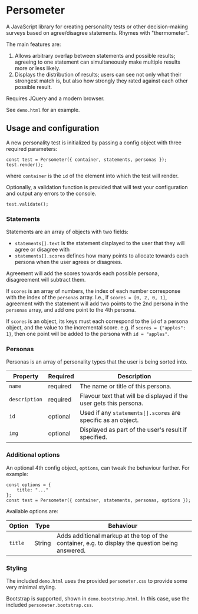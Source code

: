 # Persometer

A JavaScript library for creating personality tests or other decision-making surveys based on agree/disagree statements. Rhymes with "thermometer".

The main features are:

1. Allows arbitrary overlap between statements and possible results; agreeing to one statement can simultaneously make multiple results more or less likely.
2. Displays the distribution of results; users can see not only what their strongest match is, but also how strongly they rated against each other possible result.

Requires JQuery and a modern browser.

See `demo.html` for an example.

## Usage and configuration

A new personality test is initialized by passing a config object with three required parameters:

```
const test = Persometer({ container, statements, personas });
test.render();
```

where `container` is the `id` of the element into which the test will render.

Optionally, a validation function is provided that will test your configuration and output any errors to the console.

```
test.validate();
```

### Statements

Statements are an array of objects with two fields:

* `statements[].text` is the statement displayed to the user that they will agree or disagree with
* `statements[].scores` defines how many points to allocate towards each persona when the user agrees or disagrees.

Agreement will add the scores towards each possible persona, disagreement will subtract them.

If `scores` is an array of numbers, the index of each number corresponse with the index of the `personas` array. I.e., if
`scores = [0, 2, 0, 1]`, agreement with the statement will add two points to the 2nd persona in the `personas` array, and
add one point to the 4th persona.

If `scores` is an object, its keys must each correspond to the `id` of a persona object, and the value to the incremental score.
e.g. if `scores = {"apples": 1}`, then one point will be added to the persona with `id = "apples"`.

### Personas

Personas is an array of personality types that the user is being sorted into.

| Property      | Required | Description                                                         |
| ------------- | -------- | ------------------------------------------------------------------- |
| `name`        | required | The name or title of this persona.                                 |
| `description` | required | Flavour text that will be displayed if the user gets this persona. |
| `id`          | optional | Used if any `statements[].scores` are specific as an object.        |
| `img`         | optional | Displayed as part of the user's result if specified.                |

### Additional options

An optional 4th config object, `options`, can tweak the behaviour further. For example:

```
const options = {
    title: "..."
};
const test = Persometer({ container, statements, personas, options });
```

Available options are:

| Option   | Type | Behaviour |
| -------- | ---- | --------- |
| `title`  | String | Adds additional markup at the top of the container, e.g. to display the question being answered. |

### Styling

The included `demo.html` uses the provided `persometer.css` to provide some very minimal styling.

Bootstrap is supported, shown in `demo.bootstrap.html`. In this case, use the included `persometer.bootstrap.css`.
